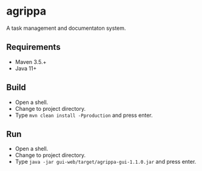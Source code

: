 # agrippa
A task management and documentaton system.

## Requirements

* Maven 3.5.+
* Java 11+


## Build

* Open a shell.
* Change to project directory.
* Type ``mvn clean install -Pproduction`` and press enter.


## Run

* Open a shell.
* Change to project directory.
* Type ``java -jar gui-web/target/agrippa-gui-1.1.0.jar`` and press enter.
